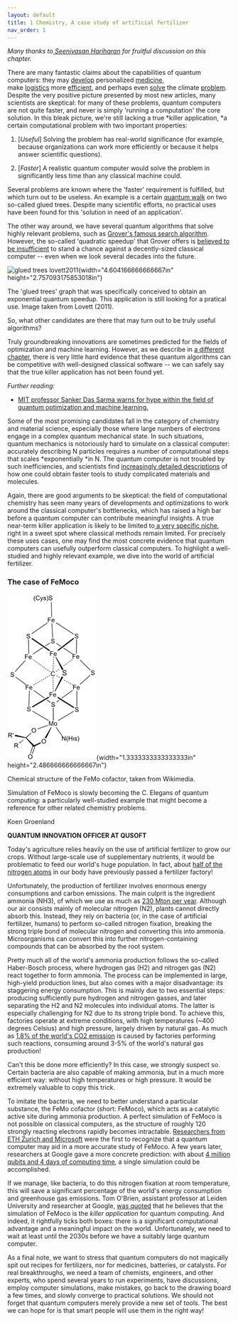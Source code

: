 ```yaml
---
layout: default
title: 1 Chemistry, A case study of artificial fertilizer
nav_order: 1
---
```



*Many thanks to[ Seenivasan
Hariharan](https://www.cwi.nl/people/seenivasan-hariharan) for fruitful
discussion on this chapter.*

There are many fantastic claims about the capabilities of quantum
computers: they
may [develop](https://www.aquantum.es/the-qhealth-project-personalized-medicine-and-quantum-computing/) personalized [medicine](https://www.ibm.com/downloads/cas/8QDGKDZJ),
make [logistics](https://lot.dhl.com/quantum-computing-could-transform-the-logistics-industry-within-the-next-decade/) more [efficient](https://supplychaindigital.com/logistics/supply-chain-quantum-computing-conundrum),
and perhaps
even [solve](https://www.bcg.com/publications/2020/quantum-advantage-fighting-climate-change) the
climate [problem](https://www.zdnet.com/article/quantum-computers-could-be-a-weapon-against-climate-change-but-maybe-not-in-the-way-you-expect/).
Despite the very positive picture presented by most new articles, many
scientists are skeptical: for many of these problems, quantum computers
are not quite faster, and never is simply 'running a computation' the
core solution. In this bleak picture, we're still lacking a true *killer
application, *a certain computational problem with two important
properties:

1.  \[*Useful*\] Solving the problem has real-world significance (for
    example, because organizations can work more efficiently or because
    it helps answer scientific questions).

2.  \[*Faster*\] A realistic quantum computer would solve the problem in
    significantly less time than any classical machine could.

Several problems are known where the 'faster' requirement is fulfilled,
but which turn out to be useless. An example is a certain [quantum
walk](https://arxiv.org/abs/quant-ph/0209131) on two so-called glued
trees. Despite many scientific efforts, no practical uses have been
found for this 'solution in need of an application'.

The other way around, we have several quantum algorithms that solve
highly relevant problems, such as [Grover's famous search
algorithm](https://en.wikipedia.org/wiki/Grover%27s_algorithm). However,
the so-called 'quadratic speedup' that Grover offers is [believed to be
insufficient](https://journals.aps.org/prxquantum/abstract/10.1103/PRXQuantum.2.010103) to
stand a chance against a decently-sized classical computer -- even when
we look several decades into the future.

![glued trees
lovett2011](/media/image7.png){width="4.604166666666667in"
height="2.757093175853018in"}

The \'glued trees\' graph that was specifically conceived to obtain an
exponential quantum speedup. This application is still looking for a
pratical use. Image taken from Lovett (2011).

So, what other candidates are there that may turn out to be truly useful
algorithms?

Truly groundbreaking innovations are sometimes predicted for the fields
of optimization and machine learning. However, as we describe in [a
different
chapter](https://www.quantum.amsterdam/part-2-the-applications-of-quantum-computing-how-will-these-machines-change-society/),
there is very little hard evidence that these quantum algorithms can be
competitive with well-designed classical software -- we can safely say
that the true killer application has not been found yet.

*Further reading:*

-   [MIT professor Sanker Das Sarma warns for hype within the field of
    quantum optimization and machine
    learning.](https://www.technologyreview.com/2022/03/28/1048355/quantum-computing-has-a-hype-problem/)

Some of the most promising candidates fall in the category of chemistry
and material science, especially those where large numbers of electrons
engage in a complex quantum mechanical state. In such situations,
quantum mechanics is notoriously hard to simulate on a classical
computer: accurately describing N particles requires a number of
computational steps that scales *exponentially *in N. The quantum
computer is not troubled by such inefficiencies, and scientists
find [increasingly detailed
descriptions](https://www.pnas.org/doi/10.1073/pnas.1801723115) of how
one could obtain faster tools to study complicated materials and
molecules.

Again, there are good arguments to be skeptical: the field of
computational chemistry has seen many years of developments and
optimizations to work around the classical computer's bottlenecks, which
has raised a high bar before a quantum computer can contribute
meaningful insights. A true near-term killer application is likely to be
limited to[ a very specific niche](https://arxiv.org/abs/2009.12472),
right in a sweet spot where classical methods remain limited. For
precisely these uses cases, one may find the most concrete evidence that
quantum computers can usefully outperform classical computers. To
highlight a well-studied and highly relevant example, we dive into the
world of artificial fertilizer.

### The case of FeMoco

![](/media/image8.png){width="1.3333333333333333in"
height="2.486666666666667in"}

Chemical structure of the FeMo cofactor, taken from Wikimedia.

Simulation of FeMoco is slowly becoming the C. Elegans of quantum
computing: a particularly well-studied example that might become a
reference for other related chemistry problems.

Koen Groenland

**QUANTUM INNOVATION OFFICER AT QUSOFT**

Today's agriculture relies heavily on the use of artificial fertilizer
to grow our crops. Without large-scale use of supplementary nutrients,
it would be problematic to feed our world's huge population. In fact,
about [half of the nitrogen
atoms](https://cen.acs.org/articles/86/i33/Haber-Bosch-Reaction-Early-Chemical.html) in
our body have previously passed a fertilizer factory!

Unfortunately, the production of fertilizer involves enormous energy
consumptions and carbon emissions. The main culprit is the ingredient
ammonia (NH3), of which we use as much as [230 Mton per
year](https://www.statista.com/statistics/1065865/ammonia-production-capacity-globally/).
Although our air consists mainly of molecular nitrogen (N2), plants
cannot directly absorb this. Instead, they rely on bacteria (or, in the
case of artificial fertilizer, humans) to perform so-called nitrogen
fixation, breaking the strong triple bond of molecular nitrogen and
converting this into ammonia. Microorganisms can convert this into
further nitrogen-containing compounds that can be absorbed by the root
system.

Pretty much all of the world's ammonia production follows the so-called
Haber-Bosch process, where hydrogen gas (H2) and nitrogen gas (N2) react
together to form ammonia. The process can be implemented in large,
high-yield production lines, but also comes with a major disadvantage:
its staggering energy consumption. This is mainly due to two essential
steps: producing sufficiently pure hydrogen and nitrogen gasses, and
later separating the H2 and N2 molecules into individual atoms. The
latter is especially challenging for N2 due to its strong triple bond.
To achieve this, factories operate at extreme conditions, with high
temperatures (\~400 degrees Celsius) and high pressure, largely driven
by natural gas. As much as [1.8% of the world's CO2
emission](https://royalsociety.org/topics-policy/projects/low-carbon-energy-programme/green-ammonia/) is
caused by factories performing such reactions, consuming around 3-5% of
the world's natural gas production!

Can't this be done more efficiently? In this case, we strongly suspect
so. Certain bacteria are also capable of making ammonia, but in a much
more efficient way: without high temperatures or high pressure. It would
be extremely valuable to copy this trick.

To imitate the bacteria, we need to better understand a particular
substance, the FeMo cofactor (short: FeMoco), which acts as a catalytic
active site during ammonia production. A perfect simulation of FeMoco is
not possible on classical computers, as the structure of roughly 120
strongly reacting electrons rapidly becomes intractable. [Researchers
from ETH Zurich and
Microsoft](https://www.pnas.org/content/114/29/7555) were the first to
recognize that a quantum computer may aid in a more accurate study of
FeMoco. A few years later, researchers at Google gave a more concrete
prediction: with about [4 million qubits and 4 days of computing
time](https://www.quantum.amsterdam/part-3-the-search-for-a-killer-application-with-a-closer-look-at-artificial-fertilizer/o%09https:/journals.aps.org/prxquantum/abstract/10.1103/PRXQuantum.2.030305),
a single simulation could be accomplished.

If we manage, like bacteria, to do this nitrogen fixation at room
temperature, this will save a significant percentage of the world's
energy consumption and greenhouse gas emissions. Tom O'Brien, assistant
professor at Leiden University and researcher at Google, [was
quoted](https://www.universiteitleiden.nl/en/research-dossiers/the-quantum-computer/quantumchemie-en) that
he believes that the simulation of FeMoco is the *killer
application* for quantum computing. And indeed, it rightfully ticks both
boxes: there is a significant computational advantage and a meaningful
impact on the world. Unfortunately, we need to wait at least until the
2030s before we have a suitably large quantum computer.

As a final note, we want to stress that quantum computers do not
magically spit out recipes for fertilizers, nor for medicines,
batteries, or catalysts. For real breakthroughs, we need a team of
chemists, engineers, and other experts, who spend several years to run
experiments, have discussions, employ computer simulations, make
mistakes, go back to the drawing board a few times, and slowly converge
to practical solutions. We should not forget that quantum computers
merely provide a new set of tools. The best we can hope for is that
smart people will use them in the right way!

